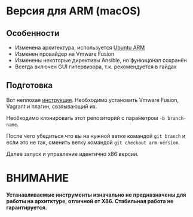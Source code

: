 # Версия для ARM (macOS)
## Особенности 
- Изменена архитектура, используется [Ubuntu ARM](https://app.vagrantup.com/spox/boxes/ubuntu-arm)
- Изменен провайдер на Vmware Fusion
- Изменены некоторые директивы Ansible, но функицонал сохранён 
- Всегда включен GUI гипервизора, т.к. рекомендуется в гайдах  

## Подготовка 
Вот неплохая [инструкция](https://habr.com/ru/companies/bar/articles/708950/). Необходимо установить Vmware Fusion, Vagrant и плагин, свзяывающий их. 

Необходимо клонировать этот репозиторий с параметром `-b branch-name`.

После чего убедиться что вы на нужной ветке командой `git branch` и если это не так, сменить ветку командой `git checkout arm-version`.

Далее запуск и управление идентично x86 версии.

# ВНИМАНИЕ
**Устанавливаемые инструменты изначально не предназначены для работы на архитктуре, отличной от X86. Стабильная работа не гарантируется.** 